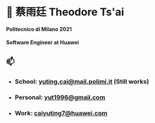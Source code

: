 # 👋 蔡雨廷 Theodore Ts'ai

#### Politecnico di Milano 2021
#### Software Engineer at Huawei

## 📫 
- ### School: yuting.cai@mail.polimi.it (Still works)
- ### Personal: yut1996@gmail.com
- ### Work: caiyuting7@huawei.com
